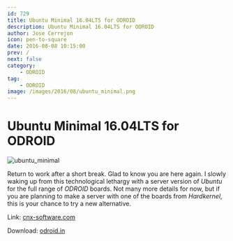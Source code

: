 ```yaml
---
id: 729
title: Ubuntu Minimal 16.04LTS for ODROID
description: Ubuntu Minimal 16.04LTS for ODROID
author: Jose Cerrejon
icon: pen-to-square
date: 2016-08-08 10:15:00
prev: /
next: false
category:
    - ODROID
tag:
    - ODROID
image: /images/2016/08/ubuntu_minimal.png
---
```


# Ubuntu Minimal 16.04LTS for ODROID

![ubuntu_minimal](/images/2016/08/ubuntu_minimal.png)

Return to work after a short break. Glad to know you are here again. I slowly waking up from this technological lethargy with a server version of _Ubuntu_ for the full range of _ODROID_ boards. Not many more details for now, but if you are planning to make a server with one of the boards from _Hardkernel_, this is your chance to try a new alternative.

Link: [cnx-software.com](https://www.cnx-software.com/2016/08/05/minimal-ubuntu-16-04-image-for-odroid-c2-and-c1c1-boards-ubuntu-core-image-for-bubblegum-96-board)

Download: [odroid.in](https://odroid.in/ubuntu_16.04lts/)

